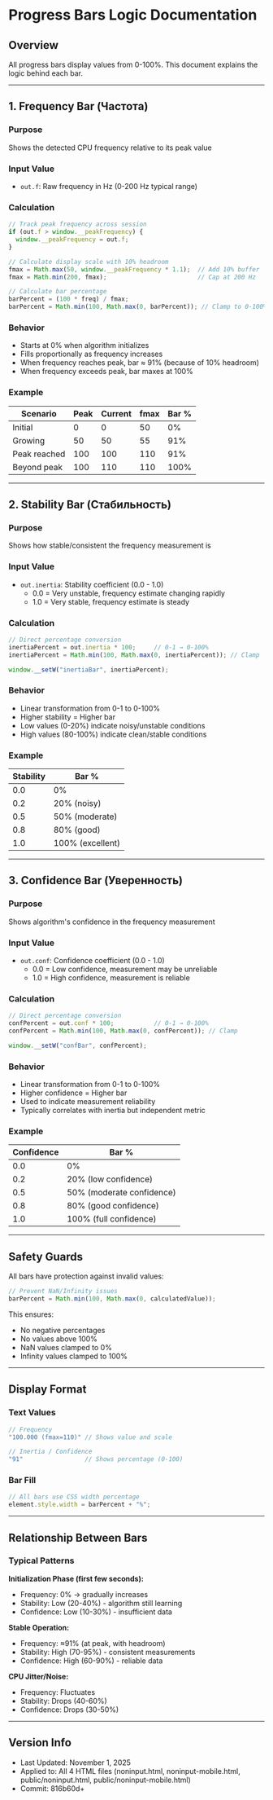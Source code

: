 # Progress Bars Logic Documentation

## Overview
All progress bars display values from 0-100%. This document explains the logic behind each bar.

---

## 1. Frequency Bar (Частота)

### Purpose
Shows the detected CPU frequency relative to its peak value

### Input Value
- `out.f`: Raw frequency in Hz (0-200 Hz typical range)

### Calculation
```javascript
// Track peak frequency across session
if (out.f > window.__peakFrequency) {
  window.__peakFrequency = out.f;
}

// Calculate display scale with 10% headroom
fmax = Math.max(50, window.__peakFrequency * 1.1);  // Add 10% buffer
fmax = Math.min(200, fmax);                         // Cap at 200 Hz

// Calculate bar percentage
barPercent = (100 * freq) / fmax;
barPercent = Math.min(100, Math.max(0, barPercent)); // Clamp to 0-100%
```

### Behavior
- Starts at 0% when algorithm initializes
- Fills proportionally as frequency increases
- When frequency reaches peak, bar ≈ 91% (because of 10% headroom)
- When frequency exceeds peak, bar maxes at 100%

### Example
| Scenario | Peak | Current | fmax | Bar % |
|----------|------|---------|------|-------|
| Initial | 0 | 0 | 50 | 0% |
| Growing | 50 | 50 | 55 | 91% |
| Peak reached | 100 | 100 | 110 | 91% |
| Beyond peak | 100 | 110 | 110 | 100% |

---

## 2. Stability Bar (Стабильность)

### Purpose
Shows how stable/consistent the frequency measurement is

### Input Value
- `out.inertia`: Stability coefficient (0.0 - 1.0)
  - 0.0 = Very unstable, frequency estimate changing rapidly
  - 1.0 = Very stable, frequency estimate is steady

### Calculation
```javascript
// Direct percentage conversion
inertiaPercent = out.inertia * 100;     // 0-1 → 0-100%
inertiaPercent = Math.min(100, Math.max(0, inertiaPercent)); // Clamp

window.__setW("inertiaBar", inertiaPercent);
```

### Behavior
- Linear transformation from 0-1 to 0-100%
- Higher stability = Higher bar
- Low values (0-20%) indicate noisy/unstable conditions
- High values (80-100%) indicate clean/stable conditions

### Example
| Stability | Bar % |
|-----------|-------|
| 0.0 | 0% |
| 0.2 | 20% (noisy) |
| 0.5 | 50% (moderate) |
| 0.8 | 80% (good) |
| 1.0 | 100% (excellent) |

---

## 3. Confidence Bar (Уверенность)

### Purpose
Shows algorithm's confidence in the frequency measurement

### Input Value
- `out.conf`: Confidence coefficient (0.0 - 1.0)
  - 0.0 = Low confidence, measurement may be unreliable
  - 1.0 = High confidence, measurement is reliable

### Calculation
```javascript
// Direct percentage conversion
confPercent = out.conf * 100;           // 0-1 → 0-100%
confPercent = Math.min(100, Math.max(0, confPercent)); // Clamp

window.__setW("confBar", confPercent);
```

### Behavior
- Linear transformation from 0-1 to 0-100%
- Higher confidence = Higher bar
- Used to indicate measurement reliability
- Typically correlates with inertia but independent metric

### Example
| Confidence | Bar % |
|-----------|-------|
| 0.0 | 0% |
| 0.2 | 20% (low confidence) |
| 0.5 | 50% (moderate confidence) |
| 0.8 | 80% (good confidence) |
| 1.0 | 100% (full confidence) |

---

## Safety Guards

All bars have protection against invalid values:

```javascript
// Prevent NaN/Infinity issues
barPercent = Math.min(100, Math.max(0, calculatedValue));
```

This ensures:
- No negative percentages
- No values above 100%
- NaN values clamped to 0%
- Infinity values clamped to 100%

---

## Display Format

### Text Values
```javascript
// Frequency
"100.000 (fmax=110)" // Shows value and scale

// Inertia / Confidence
"91"                 // Shows percentage (0-100)
```

### Bar Fill
```javascript
// All bars use CSS width percentage
element.style.width = barPercent + "%";
```

---

## Relationship Between Bars

### Typical Patterns

**Initialization Phase (first few seconds):**
- Frequency: 0% → gradually increases
- Stability: Low (20-40%) - algorithm still learning
- Confidence: Low (10-30%) - insufficient data

**Stable Operation:**
- Frequency: ≈91% (at peak, with headroom)
- Stability: High (70-95%) - consistent measurements
- Confidence: High (60-90%) - reliable data

**CPU Jitter/Noise:**
- Frequency: Fluctuates
- Stability: Drops (40-60%)
- Confidence: Drops (30-50%)

---

## Version Info

- Last Updated: November 1, 2025
- Applied to: All 4 HTML files (noninput.html, noninput-mobile.html, public/noninput.html, public/noninput-mobile.html)
- Commit: 816b60d+
